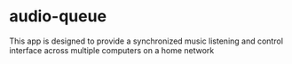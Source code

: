 audio-queue
===========
This app is designed to provide a synchronized music listening and control interface across multiple computers on a home network
